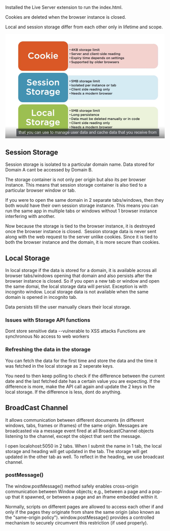 Installed the Live Server extension to run the index.html.

Cookies are deleted when the browser instance is closed.

Local and session storage differ from each other only in lifetime and scope.

![Alt text](image.png)

## Session Storage

Session storage is isolated to a particular domain name. Data stored for Domain A cant be accessed by Domain B. 

The storage container is not only per origin but also its per browser instance. This means that session storage container is also tied to a particular browser window or tab.

If you were to open the same domain in 2 separate tabs/windows, then they both would have their own session storage instance. This means you can run the same app in multiple tabs or windows without 1 browser instance interfering with another. 

Now because the storage is tied to the browser instance, it is destroyed once the browser instance is closed. 
Session storage data is never sent along with the web request to the server unlike cookies. Since it is tied to both the browser instance and the domain, it is more secure than cookies.


## Local Storage

In local storage if the data is stored for a domain, it is available across all browser tabs/windows opening that domain and also persists after the browser instance is closed. So if you open a new tab or window and open the same domai, the local storage data will persist. Exception is with incognito window. Local storage data is not available when the same domain is opened in incognito tab.

Data persists till the user manually clears their local storage.

### Issues with Storage API functions

Dont store sensitive data --vulnerable to XSS attacks
Functions are synchronous
No access to web workers

### Refreshing the data in the storage

You can fetch the data for the first time and store the data and the time it was fetched in the local storage as
2 seperate keys.

You need to then keep polling to check if the difference between the current date and the last fetched date has
a certain value you are expecting.
If the difference is more, make the API call again and update the 2 keys in the local storage.
If the difference is less, dont do anything.

## BroadCast Channel

It allows communication between different documents (in different windows, tabs, frames or iframes) of the same origin. Messages are broadcasted via a message event fired at all BroadcastChannel objects listening to the channel, except the object that sent the message.

I open localohost:5050 in 2 tabs. When I submit the name in 1 tab, the local storage and heading will get updated in the tab. The storage will get updated in the other tab as well. To reflect in the heading,
we use broadcast channel.

### postMessage()

The window.postMessage() method safely enables cross-origin communication between Window objects; e.g., between a page and a pop-up that it spawned, or between a page and an iframe embedded within it.

Normally, scripts on different pages are allowed to access each other if and only if the pages they originate from share the same origin (also known as the "same-origin policy"). window.postMessage() provides a controlled mechanism to securely circumvent this restriction (if used properly).

